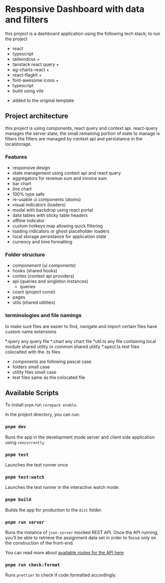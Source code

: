 # Responsive Dashboard with data and filters

this project is a dashboard application using the following tech stack;
to run the project 

- react
- typescript
- tailwindcss +
- tanstack react query +
- ag-charts-react +
- react-flagkit +
- font-awesome icons +
- typescript
- build using vite

+ added to the original template

## Project architecture

this project is using components, react query and context api.
react-query manages the server state,
the small remaining portion of state to manage is filters
the filters are managed by context api and persistance in the localstorage.

### Features

- responsive design
- state management using context api and react query
- aggregators for revenue sum and invoice sum
- bar chart
- line chart
- 100% type safe
- re-usable ui components (atoms)
- visual indicators (loaders)
- modal with backdrop using react portal
- data tables with sticky table headers
- offline indicator
- custom hotkeys map allowing quick filtering
- loading indicators or ghost placeholder loaders
- local storage persistance for application state
- currency and time formatting

### Folder structure
- componenent (ui components)
- hooks (shared hooks)
- contex (context api providers)
- api (queries and singleton instances)
  - queries
- cosnt (project const)
- pages
- utils (shared utilities)

### terminologies and file namings
to make sure files are easier to find, navigate and import
certain files have custom name extensions

*.query any query file
*.chart any chart file
*util.ts any file containing local module shared utility or common shared utility
*.spect.ts test files colocalted with the .ts files

- components are following pascal case
- folders small case
- utility files small case
- test files same as the colocated file


## Available Scripts

To install `pnpm` run `corepack enable`.

In the project directory, you can run:

### `pnpm dev`

Runs the app in the development mode server and client side application using `concurrently`

### `pnpm test`

Launches the test runner once

### `pnpm test:watch`

Launches the test runner in the interactive watch mode.

### `pnpm build`

Builds the app for production to the `dist` folder.

### `pnpm run server`

Runs the instance of `json-server` mocked REST API.
Once the API running, you'll be able to retrieve the assignment data set in order to focus only on the construction
of the front-end.

You can read more about [available routes for the API here](./server/ROUTES.md)

### `pnpm run check:format`

Runs `prettier` to check if code formatted accordingly.
